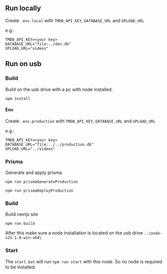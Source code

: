 ## Run locally

Create `.env.local` with `TMDB_API_KEY`, `DATABASE_URL` and `UPLOAD_URL`

e.g.:

```
TMDB_API_KEY=<your key>
DATABASE_URL="file:../dev.db"
UPLOAD_URL="videos"
```

## Run on usb

### Build

Build on the usb drive with a pc with node installed.

```
npm install
```

#### Env

Create `.env.production` with `TMDB_API_KEY`, `DATABASE_URL` and `UPLOAD_URL`

e.g.:

```
TMDB_API_KEY=<your key>
DATABASE_URL="file:../../production.db"
UPLOAD_URL="../videos"
```

### Prisma

Generate and apply prisma

```
npm run prismaGenerateProduction
```

```
npm run prismaDeployProduction
```

### Build

Build nextjs site

```
npm run build
```

After this make sure a node installation is located on the usb drive `..\node-v21.1.0-win-x64\`

### Start

The `start.bat` will run `npm run start` with this node. So no node is required to be installed.

